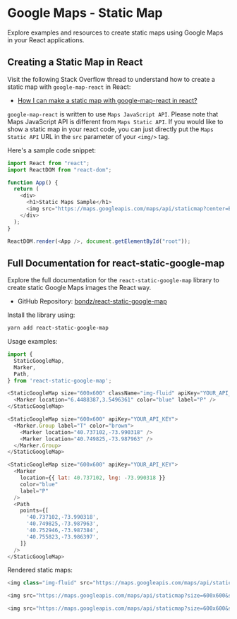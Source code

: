 # Google Maps - Static Map

Explore examples and resources to create static maps using Google Maps in your React applications.

## Creating a Static Map in React

Visit the following Stack Overflow thread to understand how to create a static map with `google-map-react` in React:

- [How I can make a static map with google-map-react in react?](https://stackoverflow.com/questions/66876496/how-i-can-make-a-static-map-with-google-map-react-in-react)

`google-map-react` is written to use `Maps JavaScript API`. Please note that Maps JavaScript API is different from `Maps Static API`. If you would like to show a static map in your react code, you can just directly put the `Maps Static API` URL in the `src` parameter of your `<img/>` tag.

Here's a sample code snippet:

```js
import React from "react";
import ReactDOM from "react-dom";

function App() {
  return (
    <div>
      <h1>Static Maps Sample</h1>
      <img src="https://maps.googleapis.com/maps/api/staticmap?center=Brooklyn+Bridge,New+York,NY&zoom=13&size=600x300&maptype=roadmap&markers=color:blue%7Clabel:S%7C40.702147,-74.015794&markers=color:green%7Clabel:G%7C40.711614,-74.012318&markers=color:red%7Clabel:C%7C40.718217,-73.998284&key=YOUR_API_KEY"/>   
    </div>
  );
}

ReactDOM.render(<App />, document.getElementById("root"));
```

## Full Documentation for react-static-google-map

Explore the full documentation for the `react-static-google-map` library to create static Google Maps images the React way.

- GitHub Repository: [bondz/react-static-google-map](https://github.com/bondz/react-static-google-map)

Install the library using:

```bash
yarn add react-static-google-map
```

Usage examples:

```js
import {
  StaticGoogleMap,
  Marker,
  Path,
} from 'react-static-google-map';

<StaticGoogleMap size="600x600" className="img-fluid" apiKey="YOUR_API_KEY">
  <Marker location="6.4488387,3.5496361" color="blue" label="P" />
</StaticGoogleMap>

<StaticGoogleMap size="600x600" apiKey="YOUR_API_KEY">
  <Marker.Group label="T" color="brown">
    <Marker location="40.737102,-73.990318" />
    <Marker location="40.749825,-73.987963" />
  </Marker.Group>
</StaticGoogleMap>

<StaticGoogleMap size="600x600" apiKey="YOUR_API_KEY">
  <Marker
    location={{ lat: 40.737102, lng: -73.990318 }}
    color="blue"
    label="P"
  />
  <Path
    points={[
      '40.737102,-73.990318',
      '40.749825,-73.987963',
      '40.752946,-73.987384',
      '40.755823,-73.986397',
    ]}
  />
</StaticGoogleMap>
```

Rendered static maps:

```js
<img class="img-fluid" src="https://maps.googleapis.com/maps/api/staticmap?size=600x600&scale=1&format=png&maptype=roadmap&markers=size:normal%7Ccolor:blue%7Clabel:P%7C6.4488387,3.5496361&key=YOUR_API_KEY">

<img src="https://maps.googleapis.com/maps/api/staticmap?size=600x600&scale=1&format=png&maptype=roadmap&markers=size:normal%7Ccolor:brown%7Clabel:T%7C40.737102,-73.990318%7C40.749825,-73.987963&key=YOUR_API_KEY">

<img src="https://maps.googleapis.com/maps/api/staticmap?size=600x600&scale=1&format=png&maptype=roadmap&markers=size:normal%7Ccolor:blue%7Clabel:P%7C40.737102,-73.990318&path=weight:5%7C40.737102,-73.990318%7C40.749825,-73.987963%7C40.752946,-73.987384%7C40.755823,-73.986397&key=YOUR_API_KEY">
```
